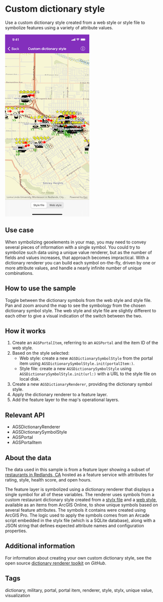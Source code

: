 # Custom dictionary style

Use a custom dictionary style created from a web style or style file to symbolize features using a variety of attribute values.

![Image of custom dictionary style](custom-dictionary-style.png)

## Use case

When symbolizing geoelements in your map, you may need to convey several pieces of information with a single symbol. You could try to symbolize such data using a unique value renderer, but as the number of fields and values increases, that approach becomes impractical. With a dictionary renderer you can build each symbol on-the-fly, driven by one or more attribute values, and handle a nearly infinite number of unique combinations.

## How to use the sample

Toggle between the dictionary symbols from the web style and style file. Pan and zoom around the map to see the symbology from the chosen dictionary symbol style. The web style and style file are slightly different to each other to give a visual indication of the switch between the two.

## How it works

1. Create an `AGSPortalItem`, referring to an `AGSPortal` and the item ID of the web style.
2. Based on the style selected:
    * Web style: create a new `AGSDictionarySymbolStyle` from the portal item using `AGSDictionarySymbolStyle.init(portalItem:)`.
    * Style file: create a new `AGSDictionarySymbolStyle` using `AGSDictionarySymbolStyle.init(url:)` with a URL to the style file on local disk.
3. Create a new `AGSDictionaryRenderer`, providing the dictionary symbol style.
4. Apply the dictionary renderer to a feature layer.
5. Add the feature layer to the map's operational layers.

## Relevant API

* AGSDictionaryRenderer
* AGSDictionarySymbolStyle
* AGSPortal
* AGSPortalItem

## About the data

The data used in this sample is from a feature layer showing a subset of [restaurants in Redlands, CA](https://services2.arcgis.com/ZQgQTuoyBrtmoGdP/arcgis/rest/services/Redlands_Restaurants/FeatureServer) hosted as a feature service with attributes for rating, style, health score, and open hours.

The feature layer is symbolized using a dictionary renderer that displays a single symbol for all of these variables. The renderer uses symbols from a custom restaurant dictionary style created from a [stylx file](https://arcgis.com/home/item.html?id=751138a2e0844e06853522d54103222a) and a [web style](https://arcgis.com/home/item.html?id=adee951477014ec68d7cf0ea0579c800), available as an items from ArcGIS Online, to show unique symbols based on several feature attributes. The symbols it contains were created using ArcGIS Pro. The logic used to apply the symbols comes from an Arcade script embedded in the stylx file (which is a SQLite database), along with a JSON string that defines expected attribute names and configuration properties.

## Additional information

For information about creating your own custom dictionary style, see the open source [dictionary renderer toolkit](https://github.com/Esri/dictionary-renderer-toolkit) on *GitHub*.

## Tags

dictionary, military, portal, portal item, renderer, style, stylx, unique value, visualization

